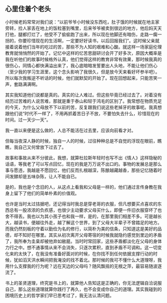 ## 心里住着个老头

小时候老妈常常对我们说：“以前爷爷小时候没东西吃，肚子饿的时候就在地主家旁转，捡人家丢在地上的饭粒塞到嘴里，后来爷爷被卖到很远的地方，他后妈天天打他，腿都打烂了，他受不了偷偷跑了出来，所以现在他脚还有暗伤，走路一瘸一拐的，你要珍惜现在的生活啊，一定要好好读书，以后回报我们”。这时候父亲就接着说着他们当年的吃过的苦，那些不为人知的艰难和心酸。就这样一场家庭伦理教育就悄悄然的开始了。记忆中这样的忆苦思甜研讨会开了好多次，原因大概率是我在听他们的故事时候格外认真，他们觉得这样的教育非常有效果，那时候我真的很伤心，同情心都快满溢出来了，我心底暗暗发誓要出人头地，不能让他们伤心（至少我的学习生涯里，这个念头影响了我很久，但是放今天来看好坏参半吧）。所以每次我叛逆不听话的时候，他们就默契的开始了。现在回想起来，只能苦笑一声，套路满满啊。

其实我知道他们说都是真的。真实的让人难过。但这些毕竟已经过去了。对着没有经历过苦难的人说苦难，那就是重于泰山和轻于鸿毛的区别了。我常想在物质充足的今天，为什么父母放不下以前的苦，反复跟我们说这些老掉牙的故事呢。我真想跟他们说“时代不一样了，不用再抓着苦日子不放，不要怕失去什么，珍惜现在的时间。过一天少一天”。

我一直以来便是这么做的，人总不能活在过去里，应该向前看才对。

但每当夜深人静的时候，独自一人的时候，过往种种总是不自觉的浮现在眼前，瞧瞧，我自己又何曾放下过去了。

故事和事故从来不分彼此，我想，就算杜拉斯年轻时也写不出《情人》这样隐秘的话语，等我老了可以写点回忆，现在的我是万万说不出口的。事物的发展总是那么事与愿违，我越是不愿回忆，他们反而扎根越深，陈酿越藏越香，那些记忆随着时间发酵却是五味杂陈，让人不能自已。

是的，我也是个念旧的人，从这点上看我和父母是一样的，他们通过言传身教在我身上留下了他们的简单朴素的价值观。

也许是当时太过拮据吧，还记得当时我总是穿老哥的衣服，但凡想要买点喜欢的东西总有一股浓浓的负疚感，也很少主动要求父母买什么，即便一件旧衣服穿坏了也舍不得丢。我也以为其小孩子也和我一样，是的，在那里我们相差不多。可是越长大，越读书，便越往外走，越了解这个世界，到了父母大半辈子不曾踏足的地方。而我仍然刻板的守着以勤俭为名的修行，以简朴为美的信条，只知道这是美好的品德，却不知好在哪里。其实从初次离开父母寄宿的时候我就隐约感觉到里边的矛盾了，我所奉为圭臬却被他弃如敝屣。当时时常回家，这些矛盾都淡化在父母的身体力行之中。想不通事情从来不会消失，只逐次累积，直到矛盾不可调和。这一切变化来的太快了，在我没有准备好面对的时候，在你找不到任何依据支撑行动的时候，犹如滔天洪水瞬间把我淹没的找不着北。那时候的我可不懂什么大道理呀，我用什么支撑我的行为呢？远在天边的父母吗？随风飘摇的无根之萍，最容易随波逐流了。

书上的圣贤道理，终究是书上的，就算他人告知这是正确的，你无法逻辑自洽说服自己，那么这些道理就算你践行了再久，也不会变成你自己的道理。其实我碰到的困境历史上的哲学家们早已思考过了，我无法认清问题。